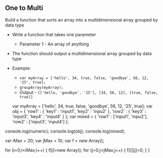 ## One to Multi

Build a function that sorts an array into a multidimensional array grouped by data type

- Write a function that takes one parameter 
	- Parameter 1 - An array of anything
- The function should output a multidimensional array grouped by data type
- Example: 
	- `var myArray = ['hello', 34, true, false, 'goodbye', 56, 12, '25', true];`
	- `groupArray(myArray);`
	- Output - `[['hello, 'goodbye', '25'], [34, 56, 12], [true, false, true]]`

    var myArray = ['hello', 34, true, false, 'goodbye', 56, 12, '25', true];
    var obj = {
        'row1' : {
            'key1' : 'input1',
            'key2' : 'inpu2'
        },
        'row2' : {
            'key3' : 'input3',
            'key4' : 'input4'
        }
    };
    var mixed = {
        'row1' : ['input1', 'inpu2'],
        'row2' : ['input3', 'input4']
    };

console.log(numeric);
console.log(obj);
console.log(mixed);


var iMax = 20;
var jMax = 10;
var f = new Array();

for (i=0;i<iMax;i++) {
 f[i]=new Array();
 for (j=0;j<jMax;j++) {
  f[i][j]=0;
 }
}
